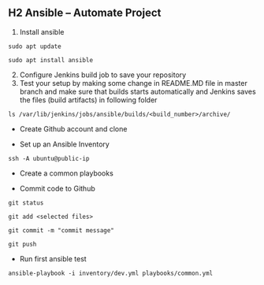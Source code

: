 ## H2 Ansible – Automate Project

1. Install ansible

`sudo apt update`

`sudo apt install ansible`

2. Configure Jenkins build job to save your repository
3. Test your setup by making some change in README.MD file in master branch and make sure that builds starts automatically and Jenkins saves the files (build artifacts) in following folder

`ls /var/lib/jenkins/jobs/ansible/builds/<build_number>/archive/`
 
 - Create Github account and clone

 - Set up an Ansible Inventory

`ssh -A ubuntu@public-ip`

- Create a common playbooks

- Commit code to Github

`git status`

`git add <selected files>`

`git commit -m "commit message"`

`git push`

- Run first ansible test

`ansible-playbook -i inventory/dev.yml playbooks/common.yml`


